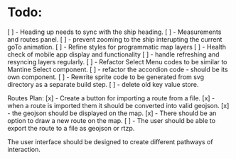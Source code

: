 # Todo:
 [ ] - Heading up needs to sync with the ship heading. 
 [ ] - Measurements and routes panel. 
 [ ] - prevent zooming to the ship interupting the current goTo animation. 
 [ ] - Refine styles for programmatic map layers
 [ ] - Health check of mobile app display and functionality
 [ ] - handle refreshing and resyncing layers regularly.
 [ ] - Refactor Select Menu codes to be similar to Mantine Select component.
 [ ] - refactor the accordion code - should be its own component.
 [ ] - Rewrite sprite code to be generated from svg directory as a separate build step.
 [ ] - delete old key value store.
 
Routes Plan:
[x] - Create a button for importing a route from a file. 
[x] - when a route is imported them it should be converted into valid geojson. 
[x] - the geojson should be displayed on the map. 
[x] - There should be an option to draw a new route on the map. 
[ ] - The user should be able to export the route to a file as geojson or rtzp. 

The user interface should be designed to create different pathways of interaction. 
